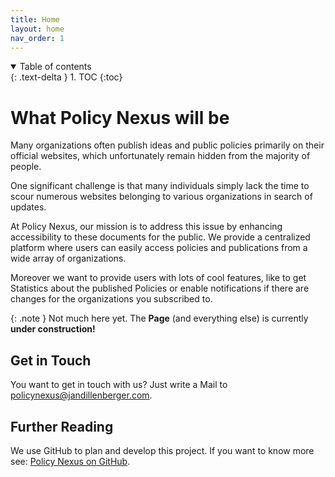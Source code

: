 ```yaml
---
title: Home
layout: home
nav_order: 1
---
```


<details open markdown="block">
  <summary>
    Table of contents
  </summary>
  {: .text-delta }
1. TOC
{:toc}
</details>

# What Policy Nexus will be

Many organizations often publish ideas and public policies primarily on their official websites, which unfortunately remain hidden from the majority of people.

One significant challenge is that many individuals simply lack the time to scour numerous websites belonging to various organizations in search of updates.

At Policy Nexus, our mission is to address this issue by enhancing accessibility to these documents for the public. We provide a centralized platform where users can easily access policies and publications from a wide array of organizations.

Moreover we want to provide users with lots of cool features, like to get Statistics about the published Policies or enable notifications if there are changes for the organizations you subscribed to. 

{: .note }
Not much here yet. The **Page** (and everything else) is currently **under construction!**

## Get in Touch

You want to get in touch with us? Just write a Mail to [policynexus@jandillenberger.com](mailto:policynexus@jandillenberger.com).

## Further Reading

We use GitHub to plan and develop this project. If you want to know more see: [Policy Nexus on GitHub](https://github.com/policynexus).
